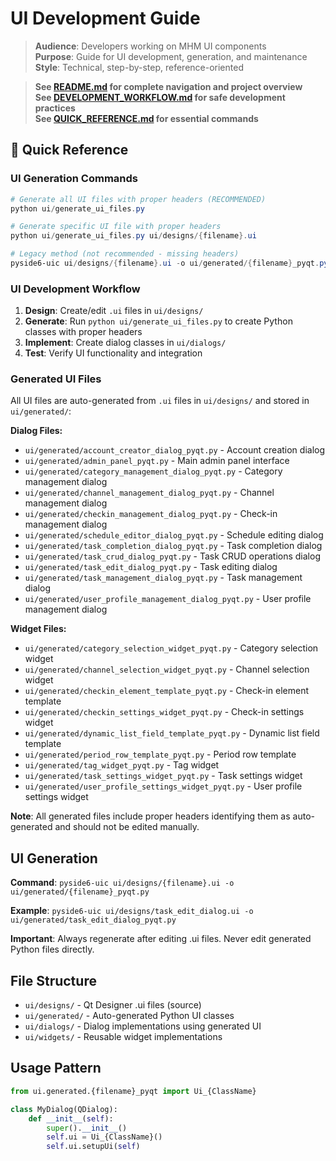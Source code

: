# UI Development Guide

> **Audience**: Developers working on MHM UI components  
> **Purpose**: Guide for UI development, generation, and maintenance  
> **Style**: Technical, step-by-step, reference-oriented

> **See [README.md](../README.md) for complete navigation and project overview**  
> **See [DEVELOPMENT_WORKFLOW.md](../DEVELOPMENT_WORKFLOW.md) for safe development practices**  
> **See [QUICK_REFERENCE.md](../QUICK_REFERENCE.md) for essential commands**

## 🚀 Quick Reference

### **UI Generation Commands**
```powershell
# Generate all UI files with proper headers (RECOMMENDED)
python ui/generate_ui_files.py

# Generate specific UI file with proper headers
python ui/generate_ui_files.py ui/designs/{filename}.ui

# Legacy method (not recommended - missing headers)
pyside6-uic ui/designs/{filename}.ui -o ui/generated/{filename}_pyqt.py
```

### **UI Development Workflow**
1. **Design**: Create/edit `.ui` files in `ui/designs/`
2. **Generate**: Run `python ui/generate_ui_files.py` to create Python classes with proper headers
3. **Implement**: Create dialog classes in `ui/dialogs/`
4. **Test**: Verify UI functionality and integration

### **Generated UI Files**
All UI files are auto-generated from `.ui` files in `ui/designs/` and stored in `ui/generated/`:

**Dialog Files:**
- `ui/generated/account_creator_dialog_pyqt.py` - Account creation dialog
- `ui/generated/admin_panel_pyqt.py` - Main admin panel interface
- `ui/generated/category_management_dialog_pyqt.py` - Category management dialog
- `ui/generated/channel_management_dialog_pyqt.py` - Channel management dialog
- `ui/generated/checkin_management_dialog_pyqt.py` - Check-in management dialog
- `ui/generated/schedule_editor_dialog_pyqt.py` - Schedule editing dialog
- `ui/generated/task_completion_dialog_pyqt.py` - Task completion dialog
- `ui/generated/task_crud_dialog_pyqt.py` - Task CRUD operations dialog
- `ui/generated/task_edit_dialog_pyqt.py` - Task editing dialog
- `ui/generated/task_management_dialog_pyqt.py` - Task management dialog
- `ui/generated/user_profile_management_dialog_pyqt.py` - User profile management dialog

**Widget Files:**
- `ui/generated/category_selection_widget_pyqt.py` - Category selection widget
- `ui/generated/channel_selection_widget_pyqt.py` - Channel selection widget
- `ui/generated/checkin_element_template_pyqt.py` - Check-in element template
- `ui/generated/checkin_settings_widget_pyqt.py` - Check-in settings widget
- `ui/generated/dynamic_list_field_template_pyqt.py` - Dynamic list field template
- `ui/generated/period_row_template_pyqt.py` - Period row template
- `ui/generated/tag_widget_pyqt.py` - Tag widget
- `ui/generated/task_settings_widget_pyqt.py` - Task settings widget
- `ui/generated/user_profile_settings_widget_pyqt.py` - User profile settings widget

**Note**: All generated files include proper headers identifying them as auto-generated and should not be edited manually.

## UI Generation

**Command**: `pyside6-uic ui/designs/{filename}.ui -o ui/generated/{filename}_pyqt.py`

**Example**: `pyside6-uic ui/designs/task_edit_dialog.ui -o ui/generated/task_edit_dialog_pyqt.py`

**Important**: Always regenerate after editing .ui files. Never edit generated Python files directly.

## File Structure

- `ui/designs/` - Qt Designer .ui files (source)
- `ui/generated/` - Auto-generated Python UI classes
- `ui/dialogs/` - Dialog implementations using generated UI
- `ui/widgets/` - Reusable widget implementations

## Usage Pattern

```python
from ui.generated.{filename}_pyqt import Ui_{ClassName}

class MyDialog(QDialog):
    def __init__(self):
        super().__init__()
        self.ui = Ui_{ClassName}()
        self.ui.setupUi(self)
``` 